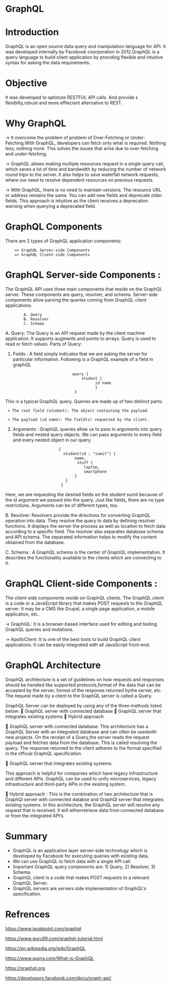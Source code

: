 # GraphQL
# Introduction
GraphQL is an open source data query and manipulation language for API. It was developed internally by Facebook coorporation in 2012.GraphQL is a query language to build client application by providing flexible and intuitive syntax for asking the data requirements.

# Objective
It was developed to optimize RESTFUL API calls. And provide s flexibilty,robust and more effiecient alternative to REST.

# Why GraphQL

-> It overcome the problem of problem of Over-Fetching or Under-Fetching.With GraphQL, developers can fetch only what is required. Nothing less, nothing more. This solves the issues that arise due to over-fetching and under-fetching.

-> GraphQL allows making multiple resources request in a single query call, which saves a lot of time and bandwidth by reducing the number of network round trips to the server. It also helps to save waterfall network requests, where our need to resolve dependent resources on previous requests. 

-> With GraphQL, there is no need to maintain versions. The resource URL or address remains the same. You can add new fields and deprecate older fields. This approach is intuitive as the client receives a deprecation warning when querying a deprecated field.


# GraphQL Components


There are 2 types of GraphQL application components:

        => GraphQL Server-side Components
        => GraphQL Client-side Components
         
         
# GraphQL Server-side Components : 
The GraphQL API uses three main components that reside on the GraphQL server. These components are query, resolver, and schema. Server-side components allow parsing the queries coming from GraphQL client applications.


            A. Query
            B. Resolver
            C. Schema


A. Query: The Query is an API request made by the client machine application. It supports augments and points to arrays. Query is used to read or fetch values.
Parts of Query:
 1. Fields : A field simply indicates that we are asking the server for particular information. Following is a GraphQL example of a field in graphQL 
 
 
                                  query {
                                      student {
                                            id name
                                            }
                                   }
                                   
                                   
                                   
This is a typical GraphQL query. Queries are made up of two distinct parts:

     > The root field (student): The object containing the payload.
     
     > The payload (id name): The field(s) requested by the client.
                                  
                                  
  2. Arguments : GraphQL queries allow us to pass in arguments into query fields and nested query objects. We can pass arguments to every field and every nested object in our query.
  
                             
                             {
                               student(id : "sumit") {
                                    name,
                                     stuff {
                                        laptop,
                                        smartphone
                                    }
                                }
                              }
                              
                              
  Here, we are requesting the desired fields on the student sumit because of the id argument we passed into the query. Just like fields, there are no type restrictions. Arguments can be of different types, too.
  
  
 
 B. Resolver: Resolvers provide the directions for converting GraphQL operation into data. They resolve the query to data by defining resolver functions.
    It displays the server the process as well as location to fetch data according to a specific field. The resolver also separates database schema           and API schema. The separated information helps to modify the content obtained from the database.
    
    
    
 C. Schema : A GraphQL schema is the center of GraphQL implementation. It describes the functionality available to the clients which are connecting to     it.
 
 
 
 
 
 
 # GraphQL Client-side Components : 
 The client-side components reside on GraphQL clients. The GraphQL client is a code or a JavaScript library that makes POST requests to the GraphQL server. It may be a CMS like Drupal, a single page application, a mobile application, etc.
  
  
  -> GraphiQL: It is a browser-based interface used for editing and testing GraphQL queries and mutations.
  
  -> ApolloClient: It is one of the best tools to build GraphQL client applications. It can be easily integrated with all JavaScript
front-end.


# GraphQL Architecture

GraphQL architecture is a set of guidelines on how requests and responses should be handled like supported protocols,format of the data that can be accepted by the server, format of the response returned bythe server, etc. The request made by a client to the GraphQL server is called a Query.

GraphQL Server can be deployed by using any of the three methods listed below:
 GraphQL server with connected database
 GraphQL server that integrates existing systems
 Hybrid approach


 GraphQL server with connected database: 
This architecture has a GraphQL Server with an integrated database and can often be usedwith new projects. On the receipt of a Query,the server reads the request payload and fetches data from the database. This is called resolving the query. The response returned to the client adheres to the format specified in the official GraphQL specification.


 GraphQL server that integrates existing systems: 
 
This approach is helpful for companies which have legacy infrastructure and different APIs. GraphQL can be used to unify microservices, legacy infrastructure and third-party APIs in the existing system.

 Hybrid approach :
This is the combination of two architecture that is GraphQl server with connected databse and GraphQl server that integrates existing systems. In this architecture, the GraphQL server will resolve any request that is received. It will eitherretrieve data from connected database or from the integrated API’s. 


# Summary

* GraphQL is an application layer server-side technology which is developed by Facebook for executing queries with existing data.
* We can use GraphQL to fetch data with a single API call.
* Important GraphQL query components are: 1) Query, 2) Resolver, 3) Schema.
* GraphQL client is a code that makes POST requests to a relevant GraphQL Server.
* GraphQL servers are servers side implementation of GraphQL’s specification.

# Refrences

https://www.javatpoint.com/graphql

https://www.guru99.com/graphql-tutorial.html

https://en.wikipedia.org/wiki/GraphQL

https://www.quora.com/What-is-GraphQL

https://graphql.org

https://developers.facebook.com/docs/graph-api/
  
